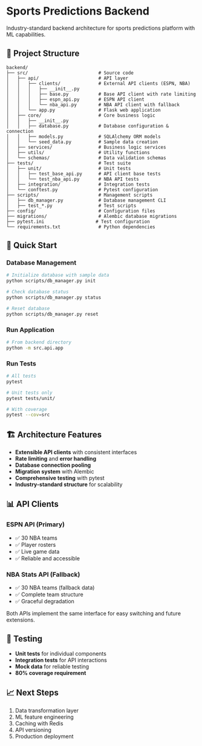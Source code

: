 # Sports Predictions Backend

Industry-standard backend architecture for sports predictions platform with ML capabilities.

## 📁 Project Structure

```
backend/
├── src/                          # Source code
│   ├── api/                      # API layer
│   │   ├── clients/              # External API clients (ESPN, NBA)
│   │   │   ├── __init__.py
│   │   │   ├── base.py           # Base API client with rate limiting
│   │   │   ├── espn_api.py       # ESPN API client
│   │   │   └── nba_api.py        # NBA API client with fallback
│   │   └── app.py                # Flask web application
│   ├── core/                     # Core business logic
│   │   ├── __init__.py
│   │   ├── database.py           # Database configuration & connection
│   │   ├── models.py             # SQLAlchemy ORM models
│   │   └── seed_data.py          # Sample data creation
│   ├── services/                 # Business logic services
│   ├── utils/                    # Utility functions
│   └── schemas/                  # Data validation schemas
├── tests/                        # Test suite
│   ├── unit/                     # Unit tests
│   │   ├── test_base_api.py      # API client base tests
│   │   └── test_nba_api.py       # NBA API tests
│   ├── integration/              # Integration tests
│   └── conftest.py               # Pytest configuration
├── scripts/                      # Management scripts
│   ├── db_manager.py             # Database management CLI
│   ├── test_*.py                 # Test scripts
├── config/                       # Configuration files
├── migrations/                   # Alembic database migrations
├── pytest.ini                   # Test configuration
└── requirements.txt              # Python dependencies
```

## 🚀 Quick Start

### Database Management
```bash
# Initialize database with sample data
python scripts/db_manager.py init

# Check database status
python scripts/db_manager.py status

# Reset database
python scripts/db_manager.py reset
```

### Run Application
```bash
# From backend directory
python -m src.api.app
```

### Run Tests
```bash
# All tests
pytest

# Unit tests only
pytest tests/unit/

# With coverage
pytest --cov=src
```

## 🏗️ Architecture Features

- **Extensible API clients** with consistent interfaces
- **Rate limiting** and **error handling**
- **Database connection pooling**
- **Migration system** with Alembic
- **Comprehensive testing** with pytest
- **Industry-standard structure** for scalability

## 📊 API Clients

### ESPN API (Primary)
- ✅ 30 NBA teams
- ✅ Player rosters
- ✅ Live game data
- ✅ Reliable and accessible

### NBA Stats API (Fallback)
- ✅ 30 NBA teams (fallback data)
- ✅ Complete team structure
- ✅ Graceful degradation

Both APIs implement the same interface for easy switching and future extensions.

## 🧪 Testing

- **Unit tests** for individual components
- **Integration tests** for API interactions
- **Mock data** for reliable testing
- **80% coverage requirement**

## 📈 Next Steps

1. Data transformation layer
2. ML feature engineering
3. Caching with Redis
4. API versioning
5. Production deployment